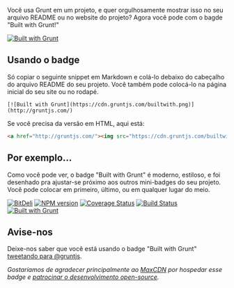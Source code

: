 Você usa Grunt em um projeto, e quer orgulhosamente mostrar isso no seu arquivo README ou no website do projeto? Agora você pode com o bagde "Built with Grunt!"

[![Built with Grunt](https://cdn.gruntjs.com/builtwith.png)](http://gruntjs.com/)

## Usando o badge

Só copiar o seguinte snippet em Markdown e colá-lo debaixo do cabeçalho do arquivo README do seu projeto. Você também pode colocá-lo na página inicial do seu site ou no rodapé.

```
[![Built with Grunt](https://cdn.gruntjs.com/builtwith.png)](http://gruntjs.com/)
```

Se você precisa da versão em HTML, aqui está:

```html
<a href="http://gruntjs.com/"><img src="https://cdn.gruntjs.com/builtwith.png" alt="Built with Grunt"></a>
```

## Por exemplo...

Como você pode ver, o badge "Built with Grunt" é moderno, estiloso, e foi desenhado pra ajustar-se próximo aos outros mini-badges do seu projeto. Você pode colocar em primeiro, último, ou em qualquer lugar do meio.

[![BitDeli](https://d2weczhvl823v0.cloudfront.net/bitdeli/bitdeli-tracking-js/trend.png)](https://bitdeli.com/)
[![NPM version](https://badge.fury.io/js/grunt.png)](http://badge.fury.io/)
[![Coverage Status](https://s3.amazonaws.com/assets.coveralls.io/badges/coveralls_100.png)](https://coveralls.io/)
[![Build Status](https://secure.travis-ci.org/gruntjs/grunt.png?branch=master)](http://travis-ci.org/)
[![Built with Grunt](https://cdn.gruntjs.com/builtwith.png)](http://gruntjs.com/)

## Avise-nos

Deixe-nos saber que você está usando o badge "Built with Grunt" [tweetando para @gruntjs](http://twitter.com/gruntjs).

_Gostaríamos de agradecer principalmente ao [MaxCDN](http://www.maxcdn.com/) por hospedar esse badge e [patrocinar o desenvolvimento open-source](http://www.maxcdn.com/company/open-source/)._

